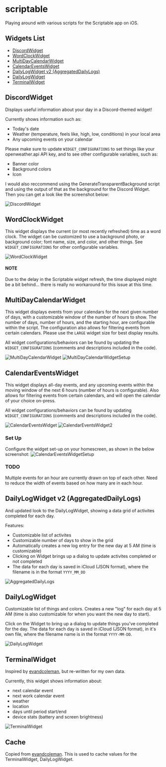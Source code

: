 # scriptable
Playing around with various scripts for the Scriptable app on iOS.

## Widgets List
- [DiscordWidget](https://github.com/yaylinda/scriptable#DiscordWidget)
- [WordClockWidget](https://github.com/yaylinda/scriptable#WordClockWidget)
- [MultiDayCalendarWidget](https://github.com/yaylinda/scriptable#MultiDayCalendarWidget)
- [CalendarEventsWidget](https://github.com/yaylinda/scriptable#calendareventswidget)
- [DailyLogWidget v2 (AggregatedDailyLogs)](https://github.com/yaylinda/scriptable#dailylogwidget-v2-aggregateddailylogs)
- [DailyLogWidget](https://github.com/yaylinda/scriptable#dailylogwidget)
- [TerminalWidget](https://github.com/yaylinda/scriptable#terminalwidget)

## DiscordWidget
Displays useful information about your day in a Discord-themed widget! 

Currently shows information such as:
- Today's date
- Weather (temperature, feels like, high, low, conditions) in your local area
- Any upcoming events on your calendar

Please make sure to update `WIDGET_CONFIGURATIONS` to set things like your openweather.api API key, and to see other configurable variables, such as:
- Banner color
- Background colors
- Icon

I would also reccommend using the GenerateTransparentBackground script and using the output of that as the background for the Discord Widget. Then you can get a look like the screenshot below:

![DiscordWidget](/images/DiscordWidget.png)

## WordClockWidget
This widget displays the current (or most recently refreshed) time as a word clock. The widget can be customized to use a background photo, or background color; font name, size, and color, and other things. See `WIDGET_CONFIGURATIONS` for other configurable variables.

![WordClockWidget](/images/WordClockWidget.png)

#### NOTE
Due to the delay in the Scriptable widget refresh, the time displayed might be a bit behind... there is really no workaround for this issue at this time. 

## MultiDayCalendarWidget
This widget displays events from your calendars for the next given number of days, with a customizable window of the number of hours to show. The number of days, number of hours, and the starting hour, are configurable within the script. The configuration also allows for filtering events from certain calendars. Please use the `LARGE` widget size for best display results. 

All widget configurations/behaviors can be found by updating the `WIDGET_CONFIGURATIONS` (comments and descriptions included in the code).

![MultiDayCalendarWidget](/images/MultiDayCalendarWidget.png)
![MultiDayCalendarWidgetSetup](/images/MultiDayCalendarWidgetSetup.png)

## CalendarEventsWidget
This widget displays all-day events, and any upcoming events within the moving window of the next 6 hours (number of hours is configurable). Also allows for filtering events from certain calendars, and will open the calendar of your choice on-press. 

All widget configurations/behaviors can be found by updating `WIDGET_CONFIGURATIONS` (comments and descriptions included in the code).

![CalendarEventsWidget](/images/CalendarEventsWidget.png)
![CalendarEventsWidget2](/images/CalendarEventsWidget2.png)

### Set Up
Configure the widget set-up on your homescreen, as shown in the below screenshot: 
![CalendarEventsWidgetSetup](/images/CalendarEventsWidgetSetup.png)

### TODO
Multiple events for an hour are currently drawn on top of each other. Need to reduce the width of events based on how many are in each hour.

## DailyLogWidget v2 (AggregatedDailyLogs)
And updated look to the DailyLogWidget, showing a data grid of activites completed for each day.

Features:
- Customizable list of activites
- Customizable number of days to show in the grid
- Automatically creates a new log entry for the new day at 5 AM (time is customizable)
- Clicking on Widget brings up a dialog to update activites completed or not completed
- The data for each day is saved in iCloud (JSON format), where the filename is in the format `YYYY_MM_DD`

![AggregatedDailyLogs](/images/AggregatedDailyLogs.png)

## DailyLogWidget
Customizable list of things and colors. Creates a new "log" for each day at 5 AM (time is also customizable for when you want the new day to start). 

Click on the Widget to bring up a dialog to update things you've completed for the day. The data for each day is saved in iCloud (JSON format), in it's own file, where the filename name is in the format `YYYY-MM-DD`.

![DailyLogWidget](/images/DailyLogWidgetPreview.gif)

## TerminalWidget
Inspired by [evandcoleman](https://github.com/evandcoleman/scriptable), but re-written for my own data.

Currently, this widget shows information about:
- next calendar event
- next work calendar event
- weather
- location
- days until period start/end
- device stats (battery and screen brightness)

![TerminalWidget](/images/TerminalWidget.png)

## Cache
Copied from [evandcoleman](https://github.com/evandcoleman/scriptable/blob/main/scripts/cache.js). This is used to cache values for the TerminalWidget, DailyLogWidget.
